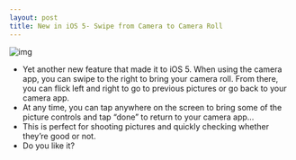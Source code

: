 ```yaml
---
layout: post
title: New in iOS 5- Swipe from Camera to Camera Roll
---
```

![img](http://media.idownloadblog.com/wp-content/uploads/2011/06/Swipe-Camera-to-Roll-iOS-5.jpeg)
* Yet another new feature that made it to iOS 5. When using the camera app, you can swipe to the right to bring your camera roll. From there, you can flick left and right to go to previous pictures or go back to your camera app.
* At any time, you can tap anywhere on the screen to bring some of the picture controls and tap “done” to return to your camera app…
* This is perfect for shooting pictures and quickly checking whether they’re good or not.
* Do you like it?

